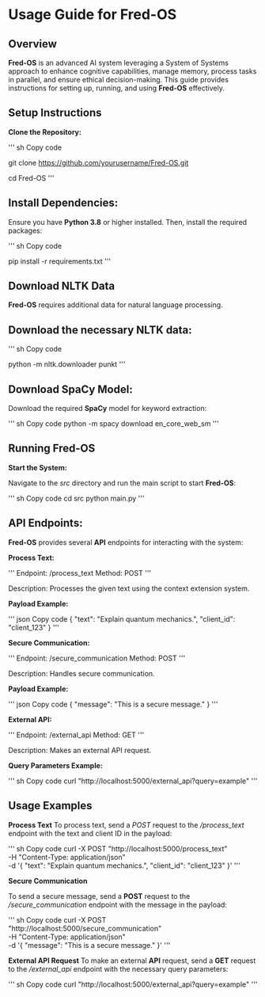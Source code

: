# Usage Guide for Fred-OS #

## Overview ##

**Fred-OS** is an advanced AI system leveraging a System of Systems approach to enhance cognitive capabilities, manage memory, process tasks in parallel, and ensure ethical decision-making. This guide provides instructions for setting up, running, and using **Fred-OS** effectively.

## Setup Instructions ##

**Clone the Repository:**

'''
sh
Copy code

git clone 
https://github.com/yourusername/Fred-OS.git

cd Fred-OS
'''


## Install Dependencies: ##

Ensure you have **Python 3.8** or higher installed. Then, install the required packages:

'''
sh
Copy code

pip install -r requirements.txt
'''


## Download NLTK Data ##

**Fred-OS** requires additional data for natural language processing. 


## Download the necessary NLTK data: ##

'''
sh
Copy code

python -m nltk.downloader punkt
'''


## Download SpaCy Model: ##

Download the required **SpaCy** model for keyword extraction:

'''
sh
Copy code
python -m spacy download en_core_web_sm
'''


## Running Fred-OS ##

**Start the System:**

Navigate to the *src* directory and run the main script to start **Fred-OS**:

'''
sh
Copy code
cd src
python main.py
'''

## API Endpoints: ##

**Fred-OS** provides several **API** endpoints for interacting with the system:

**Process Text:**

'''
Endpoint: /process_text
Method: POST
'''

Description: Processes the given text using the context extension system.


**Payload Example:**

'''
json
Copy code
{
  "text": "Explain quantum mechanics.",
  "client_id": "client_123"
}
'''

**Secure Communication:**

'''
Endpoint: /secure_communication
Method: POST
'''

Description: Handles secure communication.


**Payload Example:**

'''
json
Copy code
{
  "message": "This is a secure message."
}
'''


**External API:**

'''
Endpoint: /external_api
Method: GET
'''

Description: Makes an external API request.


**Query Parameters Example:**

'''
sh
Copy code
curl "http://localhost:5000/external_api?query=example"
'''


## Usage Examples ##

**Process Text**
To process text, send a *POST* request to the */process_text* endpoint with the text and client ID in the payload:

'''
sh
Copy code
curl -X POST "http://localhost:5000/process_text" \
-H "Content-Type: application/json" \
-d '{
  "text": "Explain quantum mechanics.",
  "client_id": "client_123"
}'
'''


**Secure Communication**

To send a secure message, send a **POST** request to the */secure_communication* endpoint with the message in the payload:


'''
sh
Copy code
curl -X POST "http://localhost:5000/secure_communication" \
-H "Content-Type: application/json" \
-d '{
  "message": "This is a secure message."
}'
'''


**External API Request**
To make an external **API** request, send a **GET** request to the */external_api* endpoint with the necessary query parameters:

'''
sh
Copy code
curl "http://localhost:5000/external_api?query=example"
'''
